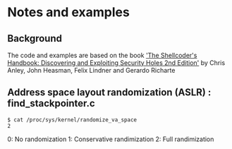 # Notes and examples
## Background

The code and examples are based on the book ['The Shellcoder's Handbook: Discovering and Exploiting Security Holes 2nd Edition'][1] by Chris Anley, John Heasman, Felix Lindner and Gerardo Richarte

## Address space layout randomization (ASLR) : find_stackpointer.c

~~~~
$ cat /proc/sys/kernel/randomize_va_space
2
~~~~

0: No randomization
1: Conservative randimization
2: Full randimization


[1]: http://a.co/d/hKF1whP
